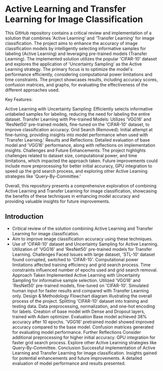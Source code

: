 
# Active Learning and Transfer Learning for Image Classification

This GitHub repository contains a critical review and implementation of a solution that combines 'Active Learning' and 'Transfer Learning' for image classification. The project aims to enhance the accuracy of image classification models by intelligently selecting informative samples for labeling (Active Learning) and leveraging pre-trained models (Transfer Learning). The implemented solution utilizes the popular 'CIFAR-10' dataset and explores the application of 'Uncertainty Sampling' as the Active Learning strategy. The primary focus is to optimize the model's performance efficiently, considering computational power limitations and time constraints. The project showcases results, including accuracy scores, confusion matrices, and graphs, for evaluating the effectiveness of the different approaches used.

Key Features:

Active Learning with Uncertainty Sampling: Efficiently selects informative unlabeled samples for labeling, reducing the need for labeling the entire dataset.
Transfer Learning with Pre-trained Models: Utilizes 'VGG16' and 'ResNet50' pre-trained models, fine-tuned on the 'CIFAR-10' dataset, to improve classification accuracy.
Grid Search (Removed): Initial attempt at fine-tuning, providing insights into model performance when used with 'Transfer Learning.'
Results and Reflections: Detailed evaluation of base model and 'VGG16' performance, along with reflections on implementation insights.
Challenges and Future Enhancements:
The project highlights challenges related to dataset size, computational power, and time limitations, which impacted the approach taken. Future improvements could include more preprocessing for better initial accuracy, GPU integration to speed up the grid search process, and exploring other Active Learning strategies like 'Query-By-Committee.'

Overall, this repository presents a comprehensive exploration of combining Active Learning and Transfer Learning for image classification, showcasing the benefits of these techniques in enhancing model accuracy and providing valuable insights for future improvements.



##  Introduction
- Critical review of the solution combining Active Learning and Transfer Learning for image classification.
- Aim to improve image classification accuracy using these techniques.
- Use of 'CIFAR-10' dataset and Uncertainty Sampling for Active Learning.
Utilization of 'VGG16' and 'ResNet50' pre-trained models for Transfer Learning.
Challenges Faced
Issues with large dataset, 'STL-10' dataset found corrupted, switched to 'CIFAR-10'.
Computational power limitations affected training efficiency and grid search process.
Time constraints influenced number of epochs used and grid search removal.
Approach Taken
Implemented Active Learning with Uncertainty Sampling for informative sample selection.
Utilized 'VGG16' and 'ResNet50' pre-trained models, fine-tuned on 'CIFAR-10'.
Simulated human input for faster results and compared with Transfer Learning only.
Design & Methodology
Flowchart diagram illustrating the overall process of the project.
Splitting 'CIFAR-10' dataset into training and testing data.
Data preprocessing, normalization, and one-hot encoding for labels.
Creation of base model with Dense and Dropout layers, trained with Adam optimizer.
Evaluation
Base model achieved 38% accuracy after 10 epochs.
'VGG16' pretrained model showed improved accuracy compared to the base model.
Confusion matrices generated for evaluating model performance.
Further Reflections
Consider additional preprocessing for higher initial accuracy.
GPU integration for faster grid search process.
Explore other Active Learning strategies like Query-By-Committee.
Conclusion
Successful implementation of Active Learning and Transfer Learning for image classification.
Insights gained for potential enhancements and future improvements.
A detailed evaluation of model performance and results presented.
